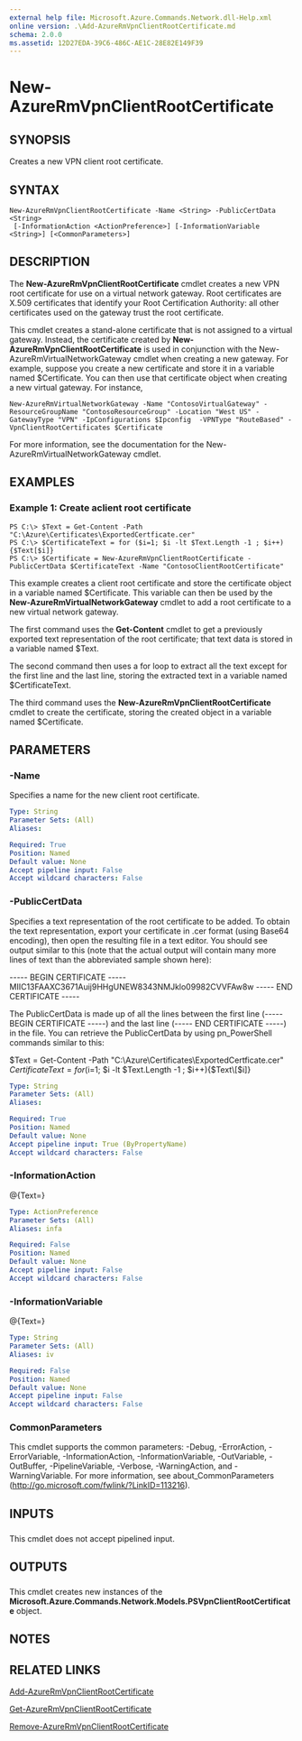 ```yaml
---
external help file: Microsoft.Azure.Commands.Network.dll-Help.xml
online version: .\Add-AzureRmVpnClientRootCertificate.md
schema: 2.0.0
ms.assetid: 12D27EDA-39C6-486C-AE1C-28E82E149F39
---
```


# New-AzureRmVpnClientRootCertificate

## SYNOPSIS
Creates a new VPN client root certificate.

## SYNTAX

```
New-AzureRmVpnClientRootCertificate -Name <String> -PublicCertData <String>
 [-InformationAction <ActionPreference>] [-InformationVariable <String>] [<CommonParameters>]
```

## DESCRIPTION
The **New-AzureRmVpnClientRootCertificate** cmdlet creates a new VPN root certificate for use on a virtual network gateway.
Root certificates are X.509 certificates that identify your Root Certification Authority: all other certificates used on the gateway trust the root certificate.

This cmdlet creates a stand-alone certificate that is not assigned to a virtual gateway.
Instead, the certificate created by **New-AzureRmVpnClientRootCertificate** is used in conjunction with the New-AzureRmVirtualNetworkGateway cmdlet when creating a new gateway.
For example, suppose you create a new certificate and store it in a variable named $Certificate.
You can then use that certificate object when creating a new virtual gateway.
For instance,

`New-AzureRmVirtualNetworkGateway -Name "ContosoVirtualGateway" -ResourceGroupName "ContosoResourceGroup" -Location "West US" -GatewayType "VPN" -IpConfigurations $Ipconfig  -VPNType "RouteBased" -VpnClientRootCertificates $Certificate`

For more information, see the documentation for the New-AzureRmVirtualNetworkGateway cmdlet.

## EXAMPLES

### Example 1: Create aclient root certificate
```
PS C:\> $Text = Get-Content -Path "C:\Azure\Certificates\ExportedCertficate.cer"
PS C:\> $CertificateText = for ($i=1; $i -lt $Text.Length -1 ; $i++){$Text[$i]}
PS C:\> $Certificate = New-AzureRmVpnClientRootCertificate -PublicCertData $CertificateText -Name "ContosoClientRootCertificate"
```

This example creates a client root certificate and store the certificate object in a variable named $Certificate.
This variable can then be used by the **New-AzureRmVirtualNetworkGateway** cmdlet to add a root certificate to a new virtual network gateway.

The first command uses the **Get-Content** cmdlet to get a previously exported text representation of the root certificate; that text data is stored in a variable named $Text.

The second command then uses a for loop to extract all the text except for the first line and the last line, storing the extracted text in a variable named $CertificateText.

The third command uses the **New-AzureRmVpnClientRootCertificate** cmdlet to create the certificate, storing the created object in a variable named $Certificate.

## PARAMETERS

### -Name
Specifies a name for the new client root certificate.

```yaml
Type: String
Parameter Sets: (All)
Aliases: 

Required: True
Position: Named
Default value: None
Accept pipeline input: False
Accept wildcard characters: False
```

### -PublicCertData
Specifies a text representation of the root certificate to be added.
To obtain the text representation, export your certificate in .cer format (using Base64 encoding), then open the resulting file in a text editor.
You should see output similar to this (note that the actual output will contain many more lines of text than the abbreviated sample shown here):

----- BEGIN CERTIFICATE -----
MIIC13FAAXC3671Auij9HHgUNEW8343NMJklo09982CVVFAw8w
----- END CERTIFICATE -----

The PublicCertData is made up of all the lines between the first line (----- BEGIN CERTIFICATE -----) and the last line (----- END CERTIFICATE -----) in the file.
You can retrieve the PublicCertData by using pn_PowerShell commands similar to this:

$Text = Get-Content -Path "C:\Azure\Certificates\ExportedCertficate.cer"
$CertificateText = for ($i=1; $i -lt $Text.Length -1 ; $i++){$Text\[$i\]}

```yaml
Type: String
Parameter Sets: (All)
Aliases: 

Required: True
Position: Named
Default value: None
Accept pipeline input: True (ByPropertyName)
Accept wildcard characters: False
```

### -InformationAction
@{Text=}

```yaml
Type: ActionPreference
Parameter Sets: (All)
Aliases: infa

Required: False
Position: Named
Default value: None
Accept pipeline input: False
Accept wildcard characters: False
```

### -InformationVariable
@{Text=}

```yaml
Type: String
Parameter Sets: (All)
Aliases: iv

Required: False
Position: Named
Default value: None
Accept pipeline input: False
Accept wildcard characters: False
```

### CommonParameters
This cmdlet supports the common parameters: -Debug, -ErrorAction, -ErrorVariable, -InformationAction, -InformationVariable, -OutVariable, -OutBuffer, -PipelineVariable, -Verbose, -WarningAction, and -WarningVariable. For more information, see about_CommonParameters (http://go.microsoft.com/fwlink/?LinkID=113216).

## INPUTS

###  
This cmdlet does not accept pipelined input.

## OUTPUTS

###  
This cmdlet creates new instances of the **Microsoft.Azure.Commands.Network.Models.PSVpnClientRootCertificate** object.

## NOTES

## RELATED LINKS

[Add-AzureRmVpnClientRootCertificate](.\Add-AzureRmVpnClientRootCertificate.md)

[Get-AzureRmVpnClientRootCertificate](.\Get-AzureRmVpnClientRootCertificate.md)

[Remove-AzureRmVpnClientRootCertificate](.\Remove-AzureRmVpnClientRootCertificate.md)


